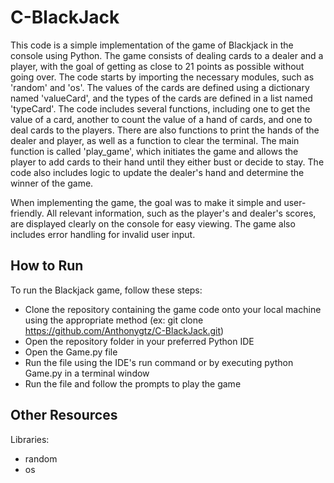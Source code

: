 # C-BlackJack

This code is a simple implementation of the game of Blackjack in the console using Python. The game consists of dealing cards to a dealer and a player, with the goal of getting as close to 21 points as possible without going over. The code starts by importing the necessary modules, such as 'random' and 'os'. The values of the cards are defined using a dictionary named 'valueCard', and the types of the cards are defined in a list named 'typeCard'. The code includes several functions, including one to get the value of a card, another to count the value of a hand of cards, and one to deal cards to the players. There are also functions to print the hands of the dealer and player, as well as a function to clear the terminal. The main function is called 'play_game', which initiates the game and allows the player to add cards to their hand until they either bust or decide to stay. The code also includes logic to update the dealer's hand and determine the winner of the game.

When implementing the game, the goal was to make it simple and user-friendly. All relevant information, such as the player's and dealer's scores, are displayed clearly on the console for easy viewing. The game also includes error handling for invalid user input.

## How to Run
To run the Blackjack game, follow these steps:

 - Clone the repository containing the game code onto your local machine using the appropriate method (ex: git clone https://github.com/Anthonygtz/C-BlackJack.git)
 - Open the repository folder in your preferred Python IDE
 - Open the Game.py file
 - Run the file using the IDE's run command or by executing python Game.py in a terminal window
 - Run the file and follow the prompts to play the game

## Other Resources
Libraries:

 - random
 - os
